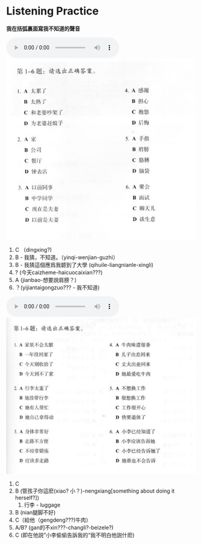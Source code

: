 # Listening Practice

**我在括弧裏面寫我不知道的聲音**

![Audio File 1](resources/1-6.mp3)
![section 1](resources/1-6.jpg)

1. C （dingxing?)
2. B - 我猜，不知道。（yinqi-wenjian-guzhi）
3. B - 我猜這個應爲我聼到了大學 (qihuile-liangnianle-xingli)
4. ? (今天caizheme-haicuocaixian???)
5. A (jianbao-想要說肩膀？)
6. ？(yijiantaigongzuo??? - 我不知道)

![Audio File 2](resources/2-1-6.mp3)
![section 2](resources/2-1-6.jpeg)

1. C
2. B (管孩子你這麽(xiao? 小？)-nengxiang[something about doing it herself?])
   1. 行李 - luggage
3. B (nian腿脚不好)
4. C（給他（gengdeng???)牛肉）
5. A/B? (gan的不xin???-changli?-beizele?)
6. C (即在他説”小李偷偷告訴我的“我不明白他説什麽)
